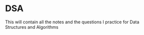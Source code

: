 # DSA
This will contain all the notes and the questions I practice for Data Structures and Algorithms
